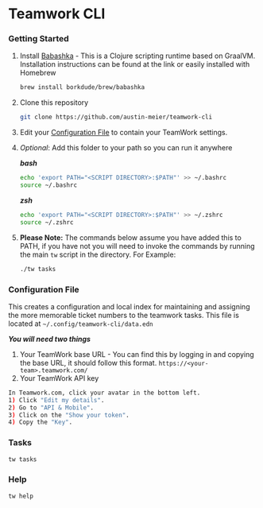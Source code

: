 # Teamwork CLI

### Getting Started
1. Install [Babashka](https://github.com/babashka/babashka#installation) - This is a Clojure scripting runtime based on GraalVM. Installation instructions can be found at the link or easily installed with Homebrew
 	```sh
  	brew install borkdude/brew/babashka
  	```
2. Clone this repository 
  	```sh
  	git clone https://github.com/austin-meier/teamwork-cli 
  	```
3. Edit your [Configuration File](#configuration-file) to contain your TeamWork settings.

4. _Optional_: Add this folder to your path so you can run it anywhere

	**_bash_**
	```sh
	echo 'export PATH="<SCRIPT DIRECTORY>:$PATH"' >> ~/.bashrc
    source ~/.bashrc
	```
    
    **_zsh_**
	```sh
	echo 'export PATH="<SCRIPT DIRECTORY>:$PATH"' >> ~/.zshrc
    source ~/.zshrc
	```
5. **Please Note:** The commands below assume you have added this to PATH, if you have not you will need to invoke the commands by running the main `tw` script in the directory. For Example:
	```sh
	./tw tasks
	```


### Configuration File
This creates a configuration and local index for maintaining and assigning the more memorable ticket numbers to the teamwork tasks. This file is located at `~/.config/teamwork-cli/data.edn`

**_You will need two things_**
1. Your TeamWork base URL - You can find this by logging in and copying the base URL, it should follow this format. `https://<your-team>.teamwork.com/`
2. Your TeamWork API key
``` sh
In Teamwork.com, click your avatar in the bottom left.
1) Click "Edit my details".
2) Go to "API & Mobile".
3) Click on the "Show your token".
4) Copy the "Key".
```

### Tasks
```sh
tw tasks
```


### Help
```sh
tw help
```
